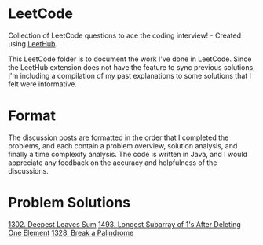 # LeetCode
Collection of LeetCode questions to ace the coding interview! - Created using [LeetHub](https://github.com/QasimWani/LeetHub).

This LeetCode folder is to document the work I've done in LeetCode. Since the LeetHub extension does not have the feature to sync previous solutions, I'm including a compilation of my past explanations to some solutions that I felt were informative.

# Format

The discussion posts are formatted in the order that I completed the problems, and each contain a problem overview, solution analysis, and finally a time complexity analysis. The code is written in Java, and I would appreciate any feedback on the accuracy and helpfulness of the discussions.

# Problem Solutions
[1302. Deepest Leaves Sum](https://leetcode.com/problems/deepest-leaves-sum/discuss/940977/java-bfs-simple-on-w-explanation)
[1493. Longest Subarray of 1's After Deleting One Element](https://leetcode.com/problems/longest-subarray-of-1s-after-deleting-one-element/discuss/941015/Java-Intuitive-Code-O(N)-w-Explanation)
[1328. Break a Palindrome](https://leetcode.com/problems/break-a-palindrome/discuss/939823/java-0-ms-intuitive-code-w-explanation)


